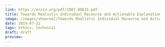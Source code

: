 ```yaml
---
link: https://arxiv.org/pdf/1907.09615.pdf
title: Towards Realistic Individual Recourse and Actionable Explanations in Black-Box Decision Making Systems
image: /images/showreel/Towards Realistic Individual Recourse and Actionable Explanations in Black-Box Decision Making Systems.jpg
date: 2019-07-22
tags: ethics, technical
draft: draft
preview:
---
```



